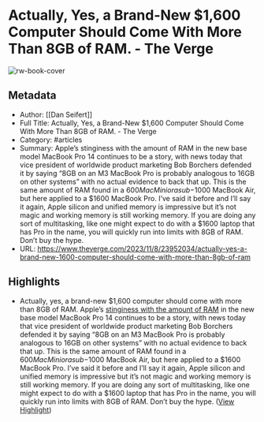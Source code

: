 # Actually, Yes, a Brand-New $1,600 Computer Should Come With More Than 8GB of RAM. - The Verge

![rw-book-cover](https://readwise-assets.s3.amazonaws.com/media/uploaded_book_covers/profile_981205/the_verge_social_share.png)

## Metadata
- Author: [[Dan Seifert]]
- Full Title: Actually, Yes, a Brand-New $1,600 Computer Should Come With More Than 8GB of RAM. - The Verge
- Category: #articles
- Summary: Apple’s stinginess with the amount of RAM in the new base model MacBook Pro 14 continues to be a story, with news today that vice president of worldwide product marketing Bob Borchers defended it by saying “8GB on an M3 MacBook Pro is probably analogous to 16GB on other systems” with no actual evidence to back that up. This is the same amount of RAM found in a $600 Mac Mini or a sub-$1000 MacBook Air, but here applied to a $1600 MacBook Pro. I’ve said it before and I’ll say it again, Apple silicon and unified memory is impressive but it’s not magic and working memory is still working memory. If you are doing any sort of multitasking, like one might expect to do with a $1600 laptop that has Pro in the name, you will quickly run into limits with 8GB of RAM. Don’t buy the hype.
- URL: https://www.theverge.com/2023/11/8/23952034/actually-yes-a-brand-new-1600-computer-should-come-with-more-than-8gb-of-ram

## Highlights
- Actually, yes, a brand-new $1,600 computer should come with more than 8GB of RAM.
  Apple’s [stinginess with the amount of RAM](https://www.theverge.com/2023/11/3/23945160/actually-yes-a-brand-new-1600-computer-should-come-with-more-than-8gb-of-ram) in the new base model MacBook Pro 14 continues to be a story, with news today that vice president of worldwide product marketing Bob Borchers defended it by saying “8GB on an M3 MacBook Pro is probably analogous to 16GB on other systems” with no actual evidence to back that up. This is the same amount of RAM found in a $600 Mac Mini or a sub-$1000 MacBook Air, but here applied to a $1600 MacBook Pro.
  I’ve said it before and I’ll say it again, Apple silicon and unified memory is impressive but it’s not magic and working memory is still working memory. If you are doing any sort of multitasking, like one might expect to do with a $1600 laptop that has Pro in the name, you will quickly run into limits with 8GB of RAM. Don’t buy the hype. ([View Highlight](https://read.readwise.io/read/01heqrq447f3hzerbxjbzdcszy))
